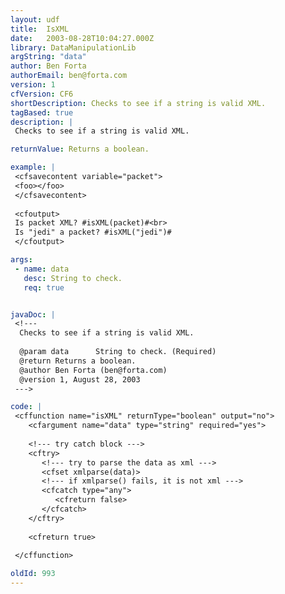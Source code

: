 ```yaml
---
layout: udf
title:  IsXML
date:   2003-08-28T10:04:27.000Z
library: DataManipulationLib
argString: "data"
author: Ben Forta
authorEmail: ben@forta.com
version: 1
cfVersion: CF6
shortDescription: Checks to see if a string is valid XML.
tagBased: true
description: |
 Checks to see if a string is valid XML.

returnValue: Returns a boolean.

example: |
 <cfsavecontent variable="packet">
 <foo></foo>
 </cfsavecontent>
 
 <cfoutput>
 Is packet XML? #isXML(packet)#<br>
 Is "jedi" a packet? #isXML("jedi")#
 </cfoutput>

args:
 - name: data
   desc: String to check.
   req: true


javaDoc: |
 <!---
  Checks to see if a string is valid XML.
  
  @param data      String to check. (Required)
  @return Returns a boolean. 
  @author Ben Forta (ben@forta.com) 
  @version 1, August 28, 2003 
 --->

code: |
 <cffunction name="isXML" returnType="boolean" output="no">
    <cfargument name="data" type="string" required="yes">
 
    <!--- try catch block --->
    <cftry>
       <!--- try to parse the data as xml --->
       <cfset xmlparse(data)>
       <!--- if xmlparse() fails, it is not xml --->
       <cfcatch type="any">
          <cfreturn false>
       </cfcatch>
    </cftry>
 
    <cfreturn true>
    
 </cffunction>

oldId: 993
---
```


